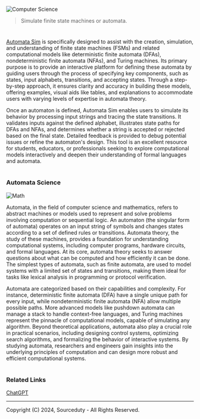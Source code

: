 ![Computer Science](https://github.com/user-attachments/assets/88fb76a7-fb32-4b70-96cd-af2986dcb0b6)

> Simulate finite state machines or automata.
#

[Automata Sim](https://chatgpt.com/g/g-67563176c2b481918953105d46331620-automata-sim) is specifically designed to assist with the creation, simulation, and understanding of finite state machines (FSMs) and related computational models like deterministic finite automata (DFAs), nondeterministic finite automata (NFAs), and Turing machines. Its primary purpose is to provide an interactive platform for defining these automata by guiding users through the process of specifying key components, such as states, input alphabets, transitions, and accepting states. Through a step-by-step approach, it ensures clarity and accuracy in building these models, offering examples, visual aids like tables, and explanations to accommodate users with varying levels of expertise in automata theory.

Once an automaton is defined, Automata Sim enables users to simulate its behavior by processing input strings and tracing the state transitions. It validates inputs against the defined alphabet, illustrates state paths for DFAs and NFAs, and determines whether a string is accepted or rejected based on the final state. Detailed feedback is provided to debug potential issues or refine the automaton's design. This tool is an excellent resource for students, educators, or professionals seeking to explore computational models interactively and deepen their understanding of formal languages and automata.

#
### Automata Science

![Math](https://github.com/user-attachments/assets/4baa6693-ac09-457a-ba26-dbc18c4a0723)

Automata, in the field of computer science and mathematics, refers to abstract machines or models used to represent and solve problems involving computation or sequential logic. An automaton (the singular form of automata) operates on an input string of symbols and changes states according to a set of defined rules or transitions. Automata theory, the study of these machines, provides a foundation for understanding computational systems, including computer programs, hardware circuits, and formal languages. At its core, automata theory seeks to answer questions about what can be computed and how efficiently it can be done. The simplest types of automata, such as finite automata, are used to model systems with a limited set of states and transitions, making them ideal for tasks like lexical analysis in programming or protocol verification.

Automata are categorized based on their capabilities and complexity. For instance, deterministic finite automata (DFA) have a single unique path for every input, while nondeterministic finite automata (NFA) allow multiple possible paths. More advanced models like pushdown automata can manage a stack to handle context-free languages, and Turing machines represent the pinnacle of computational models, capable of simulating any algorithm. Beyond theoretical applications, automata also play a crucial role in practical scenarios, including designing control systems, optimizing search algorithms, and formalizing the behavior of interactive systems. By studying automata, researchers and engineers gain insights into the underlying principles of computation and can design more robust and efficient computational systems.

#
### Related Links

[ChatGPT](https://github.com/sourceduty/ChatGPT)

***
Copyright (C) 2024, Sourceduty - All Rights Reserved.
